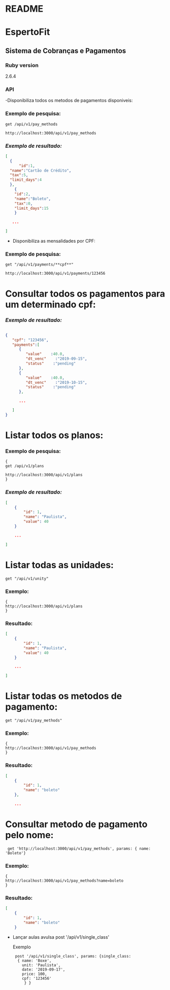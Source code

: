 # README

# EspertoFit

## Sistema de Cobranças e Pagamentos

### Ruby version
2.6.4

### API
-Disponibiliza todos os metodos de pagamentos disponiveis:

### Exemplo de pesquisa: 

```
get /api/v1/pay_methods

http://localhost:3000/api/v1/pay_methods
```

### *Exemplo de resultado:*

```JSON
[
  {
      "id":1,
  "name":"Cartão de Crédito",
  "tax":5,
  "limit_days":4
  },
    { 
    "id":2,
    "name":"Boleto",
    "tax":0,
    "limit_days":15
    }

   ...

]
```


- Disponibiliza as mensalidades por CPF:

### Exemplo de pesquisa: 

```
get "/api/v1/payments/**cpf**"

http://localhost:3000/api/v1/payments/123456
```

# Consultar todos os pagamentos para um determinado cpf:


### *Exemplo de resultado:*

```json

{
   "cpf": "123456",
   "payments":[
      {
         "value"    :40.0,
         "dt_venc"    :"2019-09-15",
         "status"    :"pending"
      },
      {
         "value"    :40.0,
         "dt_venc"    :"2019-10-15",
         "status"    :"pending"
      },

      ...

   ]
}
```

# Listar todos os planos:


### Exemplo de pesquisa: 

```
{
get /api/v1/plans

http://localhost:3000/api/v1/plans
}
```

### *Exemplo de resultado:*

```json 
[
    {
        "id": 1,
        "name": "Paulista",
        "value": 40
    }

    ...

]
```

# Listar todas as unidades:
```
get "/api/v1/unity"
```
### **Exemplo:**

```
{
http://localhost:3000/api/v1/plans
}
```

### Resultado:

```json
[
    {
        "id": 1,
        "name": "Paulista",
        "value": 40
    }

    ...

]
```

# Listar todas os metodos de pagamento:
```
get "/api/v1/pay_methods"
```
### **Exemplo:**

```
{
http://localhost:3000/api/v1/pay_methods
}
```

### Resultado:

```json
[
    {
        "id": 1,
        "name": "boleto"
    },

    ...


```

# Consultar metodo de pagamento pelo nome:
```
 get 'http://localhost:3000/api/v1/pay_methods', params: { name: 'Boleto'}
```
### **Exemplo:**

```
{
http://localhost:3000/api/v1/pay_methods?name=boleto
}
```

### Resultado:

```json
[
    {
        "id": 1,
        "name": "boleto"
    }

```
- Lançar aulas avulsa 
  post '/api/v1/single_class'
  
  Exemplo
  ```
   post '/api/v1/single_class', params: {single_class: 
    { name: 'Boxe',
      unit: 'Paulista',
      date: '2019-09-17',
      price: 100,
      cpf: '123456'
       } }
  ```
